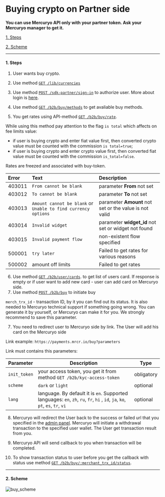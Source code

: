 # Buying crypto on Partner side

**You can use Mercuryo API only with your partner token. Ask your Mercuryo manager to get it.**


[1. Steps](#steps)

[2. Scheme](#scheme)

***

<a name="steps"></a>
#### 1. Steps

1. User wants buy crypto.

2. Use method [`GET /lib/currencies`](https://u3-1-api.mrcr.io/v1.6/comm-docs/index.html#api-Public-PublicCurrencies)

3. Use method [`POST /sdk-partner/sign-in`](https://u3-1-api.mrcr.io/v1.6/comm-docs/index.html#api-SDK-SDKLogin) to authorize user. More about login is [here](login.md).

4. Use method [`GET /b2b/buy/methods`](https://u3-1-api.mrcr.io/v1.6/comm-docs/index.html#api-B2B-BuyMethods) to get avaliable buy methods.

5. You get rates using API-method [`GET /b2b/buy/rate`](https://u3-1-api.mrcr.io/v1.6/comm-docs/index.html#api-B2B-GetBuyRate).

While using this method pay attention to the flag `is total` which affects on fee limits value:

* if user is buying crypto and enter fiat value first, then converted crypto value must be counted with the commission `is total=true`;
* if user is buying crypto and enter crypto value first, then converted fiat value must be counted with the commission `is_total=false`.

Rates are freezed and associated with buy-token.

| Error | Text | Description|
|:--|:--|:--|
| 403011  | `From cannot be blank`  | parameter **From** not set  |
| 403012   | `To cannot be blank`  | parameter **To** not set |
| 403013   | `Amount cannot be blank` or `Unable to find currency options` | parameter **Amount** not set or the value is not valid  |
| 403014  | `Invalid widget` | parameter **widget_id** not set or widget not found  |
| 403015 | `Invalid payment flow`  | non-existent flow specified  |
| 500001  | `try later`  | Failed to get rates for various reasons  |
| 500002  | amount off limits  | Failed to get rates  |

6. Use method [`GET /b2b/user/cards`](https://u3-1-api.mrcr.io/v1.6/comm-docs/index.html#api-B2B-User_cards). to get list of users card. If response is empty or if user want to add new card - user can add card on Mercuryo side.
7. Use method [`POST /b2b/buy`](https://u3-1-api.mrcr.io/v1.6/comm-docs/index.html#api-B2B-Buy) to initiate buy

`merch_trx_id` - transaction ID, by it you can find out its status. It is also needed to Mercuryo technical support if something going wrong. You can generate it by yourself, or Mercuryo can make it for you. We strongly recommend to save this parameter.

7. You need to redirect user to Mercuryo side by link. The User will add his card on the Mercuryo side

Link example: `https://payments.mrcr.io/buy?parameters`

Link must contains this parameters:

| Parameter  |  Description  | Type |
| ------------- | -------------  | -------------  |
| `init_token` | your access token, you get it from method `GET /b2b/kyc-access-token` | obligatory |
| `scheme` | `dark` or `light` | optional |
| `lang` | language. By default it is `en`. Supported languages: `en`, `zh`, `ru`, `fr`, `hi` , `id`, `ja`, `ko`, `pt`, `es`, `tr`, `vi`  | optional |

8. Mercuryo will redirect the User back to the success or failed url that you specified in the [admin panel](ADD_LINK). Mercuryo  will initiate a withdrawal transaction to the specified user wallet. The User get transaction result from you.

9. Mercuryo API will send callback to you  when transaction will be completed.

10. To show transaction status to user before you get the callback with status use method [`GET /b2b/buy/:merchant_trx_id/status`](https://u3-1-api.mrcr.io/v1.6/comm-docs/index.html#api-B2B-BuyTransactionStatus). 

***

<a name="scheme"></a>
#### 2. Scheme
![buy_scheme](scheme/buy.png)
